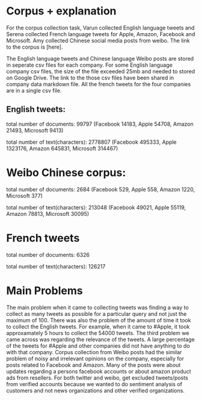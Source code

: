 # Corpus + explanation

For the corpus collection task, Varun collected English language tweets and Serena collected French language tweets for Apple, Amazon, Facebook and Microsoft. Amy collected Chinese social media posts from weibo. The link to the corpus is [here]. 

The English language tweets and Chinese language Weibo posts are stored in seperate csv files for each company. For some English language company csv files, the size of the file exceeded 25mb and needed to stored on Google Drive. The link to the those csv files have been shared in company data markdown file. All the french tweets for the four companies are in a single csv file. 

## English tweets:

total number of documents: 99797 (Facebook 14183, Apple 54708, Amazon 21493, Microsoft 9413)

total number of text(characters): 2778807 (Facebook 495333, Apple 1323176, Amazon 645831, Microsoft 314467)

# Weibo Chinese corpus:

total number of documents: 2684 (Facebook 529, Apple 558, Amazon 1220, Microsoft 377)

total number of text(characters): 213048 (Facebook 49021, Apple 55119, Amazon 78813, Microsoft 30095)

# French tweets

total number of documents: 6326

total number of text(characters): 126217

# Main Problems

The main problem when it came to collecting tweets was finding a way to collect as many tweets as possible for a particular query and not just the maximum of 100. There was also the problem of the amount of time it took to collect the English tweets. For example, when it came to #Apple, it took approxamately 5 hours to collect the 54000 tweets. The third problem we came across was regarding the relevance of the tweets. A large percentage of the tweets for #Apple and other companies did not have anything to do with that company. Corpus collection from Weibo posts had the similar problem of noisy and irrelevant opinions on the company, especially for posts related to Facebook and Amazon. Many of the posts were about updates regarding a persons facebook accounts or about amazon product ads from resellers. For both twitter and weibo, get excluded tweets/posts from verified accounts because we wanted to do sentiment analysis of customers and not news organizations and other verified organizations.
